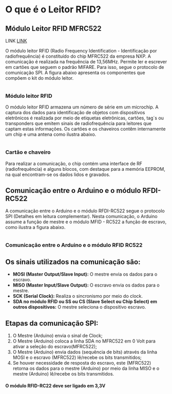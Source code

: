 # O que é o Leitor RFID?
## Módulo Leitor RFID MFRC522

<a function="goto3">LINK</a>
<a href="http://github.com">LINK</a>

<p>
O módulo leitor RFID (Radio Frequency Identification - Identificação por radiofrequência) é constituído do chip MFRC522 da empresa NXP. A comunicação é realizada na frequência de 13,56MHz. Permite ler e escrever em cartões que seguem o padrão MIFARE. Para isso, segue o protocolo de comunicação SPI. A figura abaixo apresenta os componentes que compõem o kit do módulo leitor.
</p>

<img source="image1_1" />

### Módulo leitor RFID

<p>
O módulo leitor RFID armazena um número de série em um microchip. A captura dos dados para identificação de objetos com dispositivos eletrônicos é realizada por meio de etiquetas eletrônicas, cartões, tag´s ou transponders que emitem sinais de radiofrequência para leitores que captam estas informações. Os cartões e os chaveiros contêm internamente um chip e uma antena como ilustra abaixo.
</p>

<img source="image1_2" />

### Cartão e chaveiro

<p>
Para realizar a comunicação, o chip contém uma interface de RF (radiofrequência) e alguns blocos, com destaque para a memória EEPROM, na qual encontram-se os dados lidos e gravados.
</p>

## Comunicação entre o Arduino e o módulo RFDI- RC522

<p>
A comunicação entre o Arduino e o módulo RFDI-RC522 segue o protocolo SPI (Detalhes em leitura complementar). Nesta comunicação, o Arduino assume a função de mestre e o módulo MFID - RC522 a função de escravo, como ilustra a figura abaixo.
</p>

<img source="image1_3" />

### Comunicação entre o Arduino e o módulo RFID RC522

## Os sinais utilizados na comunicação são:

- **MOSI (Master Output/Slave Input):** O mestre envia os dados para o escravo.
- **MISO (Master Input/Slave Output):** O escravo envia os dados para o mestre.
- **SCK (Serial Clock):** Realiza o sincronismo por meio do clock.
- **SDA no módulo RFID ou SS ou CS (Slave Select ou Chip Select) em outros dispositivos:** O mestre seleciona o dispositivo escravo.

## Etapas da comunicação SPI:

<ol>
<li> O Mestre (Arduino) envia o sinal de Clock; </li>
<li> O Mestre (Arduino) coloca a linha SDA no MFRC522 em 0 Volt para ativar a seleção do escravo(MFRC522); </li>
<li>O Mestre (Arduino) envia dados (sequência de bits) através da linha MOSI e o escravo (MFRC522) lê/recebe os bits transmitidos;</li>
<li>Se houver necessidade de resposta do escravo, este (MFRC522) retorna os dados para o mestre (Arduino) por meio da linha MISO e o mestre (Arduino) lê/recebe os bits transmitidos.</li>
</ol>

#### O módulo RFID-RC22 deve ser ligado em 3,3V
